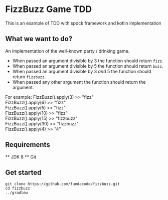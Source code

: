 # FizzBuzz Game TDD

This is an example of TDD with spock framework and kotlin implementation

## What we want to do?
An implementation of the well-known party / drinking game.

- When passed an argument divisible by 3 the function should return `fizz`.
- When passed an argument divisible by 5 the function should return `buzz`.
- When passed an argument divisible by 3 _and_ 5 the function should return `fizzbuzz`.
- When passed any other argument the function should return the argument.

For example:
FizzBuzz().apply(3) >> "fizz" <br />
FizzBuzz().apply(6) >> "fizz" <br />
FizzBuzz().apply(5) >> "fizz" <br />
FizzBuzz().apply(10) >> "fizz" <br />
FizzBuzz().apply(15) >> "fizzbuzz" <br />
FizzBuzz().apply(30) >> "fizzbuzz" <br />
FizzBuzz().apply(4) >> "4" <br />



## Requirements

** JDK 8
** Git

## Get started

```
git clone https://github.com/fuedacode/fizzbuzz.git
cd fizzbuzz
../gradlew
```
